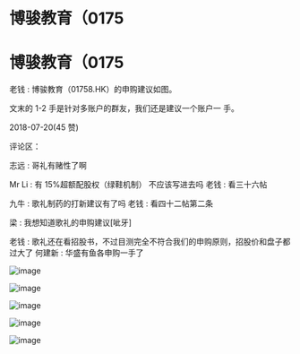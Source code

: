 # 博骏教育（0175

# 博骏教育（0175

老钱 : 博骏教育（01758.HK）的申购建议如图。

文末的 1-2 手是针对多账户的群友，我们还是建议一个账户一 手。

2018-07-20(45 赞)

评论区：

志远 : 哥礼有赌性了啊

Mr Li : 有 15%超额配股权（绿鞋机制） 不应该写进去吗 老钱 : 看三十六帖

九牛 : 歌礼制药的打新建议有了吗 老钱 : 看四十二帖第二条

梁 : 我想知道歌礼的申购建议[呲牙]

老钱 : 歌礼还在看招股书，不过目测完全不符合我们的申购原则，招股价和盘子都过大了 何建新 : 华盛有鱼各申购一手了

![image](img/Image_548.png)

![image](img/Image_549.png)

![image](img/Image_550.png)

![image](img/Image_551.png)

![image](img/Image_552.png)